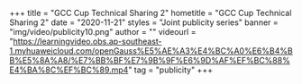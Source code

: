 +++
    title = "GCC Cup Technical Sharing 2"
    hometitle = "GCC Cup Technical Sharing 2"
    date = "2020-11-21"
    styles = "Joint publicity series"
    banner = "img/video/publicity10.png"
    author = ""
    videourl = "https://learningvideo.obs.ap-southeast-1.myhuaweicloud.com/openGauss%E5%AE%A3%E4%BC%A0%E6%B4%BB%E5%8A%A8/%E7%BB%BF%E7%9B%9F%E6%9D%AF%EF%BC%88%E4%BA%8C%EF%BC%89.mp4" 
    tag = "publicity"
+++